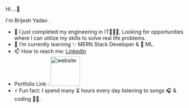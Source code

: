 Hi ...👋

I'm Brijesh Yadav .
- 🔭 I just completed my engineering in IT🧑🏽‍💻, Looking for  opportunities where I can utilize my  skills to solve real life problems.
- 🌱 I’m currently learning  ✨ MERN Stack Developer & 🤖  ML.
- 📫 How to reach me: [Linkedln](https://www.linkedin.com/in/brijesh-yadav-001st/) 
- Portfolio Link : [<img src='https://cdn.jsdelivr.net/npm/simple-icons@3.0.1/icons/icloud.svg' alt='website' height='80' color='red'>](https://brijeshyadav.netlify.app/)
- ⚡ Fun fact:  I spend many ⏳ hours every day listening to songs 🎧 &  coding 👨‍💻.

